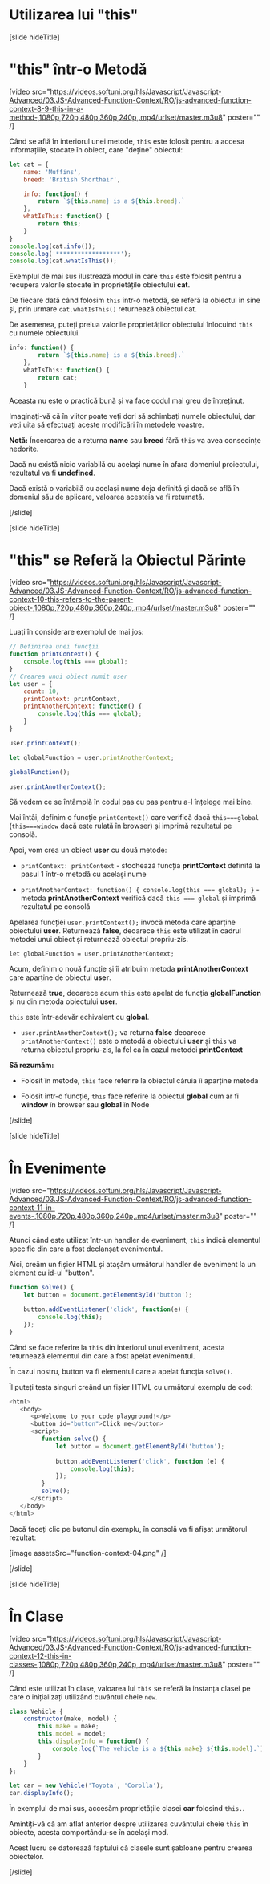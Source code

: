 # Utilizarea lui "this"

[slide hideTitle]

# "this" într-o Metodă

[video src="https://videos.softuni.org/hls/Javascript/Javascript-Advanced/03.JS-Advanced-Function-Context/RO/js-advanced-function-context-8-9-this-in-a-method-,1080p,720p,480p,360p,240p,.mp4/urlset/master.m3u8" poster="" /]

Când se află în interiorul unei metode, `this` este folosit pentru a accesa informațiile, stocate în obiect, care "deține" obiectul:

```js live
let cat = {
    name: 'Muffins',
    breed: 'British Shorthair',

    info: function() {
        return `${this.name} is a ${this.breed}.`
    },
    whatIsThis: function() {
        return this;
    }
}
console.log(cat.info());
console.log('******************');
console.log(cat.whatIsThis());
```

Exemplul de mai sus ilustrează modul în care `this` este folosit pentru a recupera valorile stocate în proprietățile obiectului **cat**.

De fiecare dată când folosim `this` într-o metodă, se referă la obiectul în sine și, prin urmare `cat.whatIsThis()` returnează obiectul cat.

De asemenea, puteți prelua valorile proprietăților obiectului înlocuind `this` cu numele obiectului.

```js
info: function() {
        return `${this.name} is a ${this.breed}.`
    },
    whatIsThis: function() {
        return cat;
    }
```

Aceasta nu este o practică bună și va face codul mai greu de întreținut.
 
Imaginați-vă că în viitor poate veți dori să schimbați numele obiectului, dar veți uita să efectuați aceste modificări în metodele voastre.

**Notă:** Încercarea de a returna **name** sau **breed** fără `this` va avea consecințe nedorite.

Dacă nu există nicio variabilă cu același nume în afara domeniul proiectului, rezultatul va fi **undefined**. 

Dacă există o variabilă cu același nume deja definită și dacă se află în domeniul său de aplicare, valoarea acesteia va fi returnată.

[/slide]

[slide hideTitle]

# "this" se Referă la Obiectul Părinte

[video src="https://videos.softuni.org/hls/Javascript/Javascript-Advanced/03.JS-Advanced-Function-Context/RO/js-advanced-function-context-10-this-refers-to-the-parent-object-,1080p,720p,480p,360p,240p,.mp4/urlset/master.m3u8" poster="" /]

Luați în considerare exemplul de mai jos:

```js live
// Definirea unei funcții
function printContext() {
    console.log(this === global);
}
// Crearea unui obiect numit user
let user = {
    count: 10,
    printContext: printContext,
    printAnotherContext: function() {
        console.log(this === global);
    }
}

user.printContext();

let globalFunction = user.printAnotherContext;

globalFunction();

user.printAnotherContext();
```

Să vedem ce se întâmplă în codul pas cu pas pentru a-l înțelege mai bine.

Mai întâi, definim o funcție `printContext()` care verifică dacă `this===global` (`this===window` dacă este rulată în browser) și imprimă rezultatul pe consolă.

Apoi, vom crea un obiect **user** cu două metode:

- `printContext: printContext` - stochează funcția **printContext** definită la pasul 1 într-o metodă cu același nume

- `printAnotherContext: function() { console.log(this === global); }` - metoda **printAnotherContext** verifică dacă  `this === global` și imprimă rezultatul pe consolă

Apelarea funcției `user.printContext();` invocă metoda care aparține obiectului **user**. Returnează **false**, deoarece `this` este utilizat în cadrul metodei unui obiect și returnează obiectul propriu-zis.

`let globalFunction = user.printAnotherContext;` 

Acum, definim o nouă funcție și îi atribuim metoda **printAnotherContext** care aparține de obiectul **user**.

Returnează **true**, deoarece acum `this` este apelat de funcția **globalFunction** și nu din metoda obiectului **user**.

`this` este într-adevăr echivalent cu **global**.

- `user.printAnotherContext();` va returna **false** deoarece `printAnotherContext()` este o metodă a obiectului **user** și `this` va returna obiectul propriu-zis, la fel ca în cazul metodei **printContext**

**Să rezumăm:**

- Folosit în metode, `this` face referire la obiectul căruia îi aparține metoda

- Folosit într-o funcție, `this` face referire la obiectul **global** cum ar fi **window** în browser sau **global** în Node

[/slide]

[slide hideTitle]

# În Evenimente

[video src="https://videos.softuni.org/hls/Javascript/Javascript-Advanced/03.JS-Advanced-Function-Context/RO/js-advanced-function-context-11-in-events-,1080p,720p,480p,360p,240p,.mp4/urlset/master.m3u8" poster="" /]

Atunci când este utilizat într-un handler de eveniment, `this` indică elementul specific din care a fost declanșat evenimentul.

Aici, creăm un fișier HTML și atașăm următorul handler de eveniment la un element cu id-ul "button".
```js
function solve() {
    let button = document.getElementById('button');

    button.addEventListener('click', function(e) {
        console.log(this);
    });
}
```

Când se face referire la `this` din interiorul unui eveniment, acesta returnează elementul din care a fost apelat evenimentul.

În cazul nostru, button va fi elementul care a apelat funcția `solve()`.

Îl puteți testa singuri creând un fișier HTML cu următorul exemplu de cod:

```js
<html>
   <body>
      <p>Welcome to your code playground!</p>
      <button id="button">Click me</button>
      <script>
         function solve() {
             let button = document.getElementById('button');
         
             button.addEventListener('click', function (e) {
                 console.log(this);
             });
         }
         solve();
      </script>
   </body>
</html>
```

Dacă faceți clic pe butonul din exemplu, în consolă va fi afișat următorul rezultat:

[image assetsSrc="function-context-04.png" /]

[/slide]

[slide hideTitle]

# În Clase

[video src="https://videos.softuni.org/hls/Javascript/Javascript-Advanced/03.JS-Advanced-Function-Context/RO/js-advanced-function-context-12-this-in-classes-,1080p,720p,480p,360p,240p,.mp4/urlset/master.m3u8" poster="" /]

Când este utilizat în clase, valoarea lui `this` se referă la instanța clasei pe care o inițializați utilizând cuvântul cheie `new`.

```js live
class Vehicle {
    constructor(make, model) {
        this.make = make;
        this.model = model;
        this.displayInfo = function() {
            console.log(`The vehicle is a ${this.make} ${this.model}.`);
        }
    }
};

let car = new Vehicle('Toyota', 'Corolla');
car.displayInfo();
```

În exemplul de mai sus, accesăm proprietățile clasei **car** folosind `this.`.

Amintiți-vă că am aflat anterior despre utilizarea cuvântului cheie `this` în obiecte, acesta comportându-se în același mod.

Acest lucru se datorează faptului că clasele sunt șabloane pentru crearea obiectelor.

[/slide]
